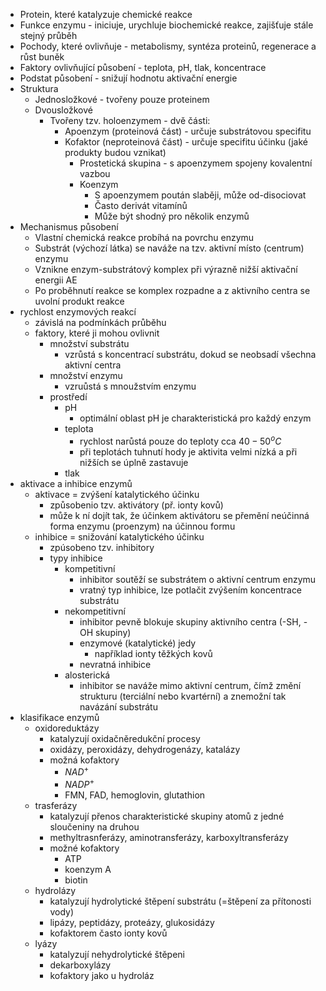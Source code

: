 - Protein, které katalyzuje chemické reakce 
- Funkce enzymu - iniciuje, urychluje biochemické reakce, zajišťuje stále stejný průběh 
- Pochody, které ovlivňuje - metabolismy, syntéza proteinů, regenerace a růst buněk 
- Faktory ovlivňující působení - teplota, pH, tlak, koncentrace 
- Podstat působení - snižují hodnotu aktivační energie 
- Struktura
    - Jednosložkové - tvořeny pouze proteinem 
    - Dvousložkové 
        - Tvořeny tzv. holoenzymem - dvě části: 
            - Apoenzym (proteinová část) - určuje substrátovou specifitu 
            - Kofaktor (neproteinová část) - určuje specifitu účinku (jaké produkty budou vznikat) 
                - Prostetická skupina - s apoenzymem spojeny kovalentní vazbou 
                - Koenzym 
                    - S apoenzymem poután slaběji, může od-disociovat 
                    - Často derivát vitamínů 
                    - Může být shodný pro několik enzymů 
- Mechanismus působení
    - Vlastní chemická reakce probíhá na povrchu enzymu 
    - Substrát (výchozí látka) se naváže na tzv. aktivní místo (centrum) enzymu 
    - Vznikne enzym-substrátový komplex při výrazně nižší aktivační energii AE 
    - Po proběhnutí reakce se komplex rozpadne a z aktivního centra se uvolní produkt reakce
- rychlost enzymových reakcí
	- závislá na podmínkách průběhu
	- faktory, které ji mohou ovlivnit
		- množství substrátu
			- vzrůstá s koncentrací substrátu, dokud se neobsadí všechna aktivní centra
		- množství enzymu
			- vzruůstá s mnoužstvím enzymu
		- prostředí
			- pH
				- optimální oblast pH je charakteristická pro každý enzym
			- teplota
				- rychlost narůstá pouze do teploty cca $40-50^{o}C$
				- při teplotách tuhnutí hody je aktivita velmi nízká a při nižších se úplně zastavuje
			- tlak
- aktivace a inhibice enzymů
	- aktivace = zvýšení katalytického účinku
		- způsobenio tzv. aktivátory (př. ionty kovů)
		- může k ní dojít tak, že účinkem aktivátoru se přemění neúčinná forma enzymu (proenzym) na účinnou formu
	- inhibice = snižování katalytického účinku
		- zpúsobeno tzv. inhibitory
		- typy inhibice
			- kompetitivní
				- inhibitor soutěží se substrátem o aktivní centrum enzymu
				- vratný typ inhibice, lze potlačit zvýšením koncentrace substrátu
			- nekompetitivní
				- inhibitor pevně blokuje skupiny aktivního centra (-SH, -OH skupiny)
				- enzymové (katalytické) jedy
					- například ionty těžkých kovů
				- nevratná inhibice
			- alosterická
				- inhibitor se naváže mimo aktivní centrum, čímž změní strukturu (terciální nebo kvartérní) a znemožní tak navázání substrátu
- klasifikace enzymů
	- oxidoreduktázy
		- katalyzují oxidačněredukční procesy
		- oxidázy, peroxidázy, dehydrogenázy, katalázy
		- možná kofaktory
			- $NAD^+$
			- $NADP^+$
			- FMN, FAD, hemoglovin, glutathion
	- trasferázy
		- katalyzují přenos charakteristické skupiny atomů z jedné sloučeniny na druhou
		- methyltrasnferázy, aminotransferázy, karboxyltransferázy
		- možné kofaktory
			- ATP
			- koenzym A
			- biotin
	- hydrolázy
		- katalyzují hydrolytické štěpení substrátu (=štěpení za přítonosti vody)
		- lipázy, peptidázy, proteázy, glukosidázy
		- kofaktorem často ionty kovů
	- lyázy
		- katalyzují nehydrolytické štěpeni
		- dekarboxylázy
		- kofaktory jako u hydroláz